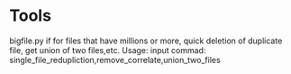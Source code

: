 # Tools
bigfile.py if for files that have millions or more, quick deletion of duplicate file, get union of two files,etc.
Usage:
input commad: single_file_redupliction,remove_correlate,union_two_files
